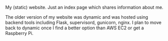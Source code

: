 My (static) website. Just an index page which shares information about me.

The older version of my website was dynamic and was hosted using backend tools including Flask, supervisord, gunicorn, nginx. I plan to move back to dynamic once I find a better option than AWS EC2 or get a Raspberry Pi.